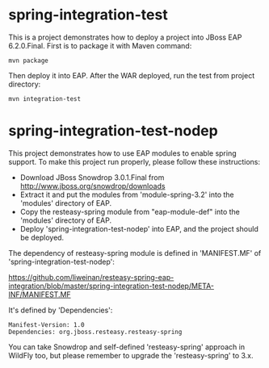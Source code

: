 # spring-integration-test #

This is a project demonstrates how to deploy a project into JBoss EAP 6.2.0.Final. First is to package it with Maven command:

	mvn package

Then deploy it into EAP. After the WAR deployed, run the test from project directory:

	mvn integration-test

# spring-integration-test-nodep #

This project demonstrates how to use EAP modules to enable spring support. To make this project run properly, please follow these instructions:

- Download JBoss Snowdrop 3.0.1.Final from http://www.jboss.org/snowdrop/downloads
- Extract it and put the modules from 'module-spring-3.2' into the 'modules' directory of EAP.
- Copy the resteasy-spring module from "eap-module-def" into the 'modules' directory of EAP.
- Deploy 'spring-integration-test-nodep' into EAP, and the project should be deployed.

The dependency of resteasy-spring module is defined in 'MANIFEST.MF' of 'spring-integration-test-nodep':

https://github.com/liweinan/resteasy-spring-eap-integration/blob/master/spring-integration-test-nodep/META-INF/MANIFEST.MF

It's defined by 'Dependencies':

	Manifest-Version: 1.0
	Dependencies: org.jboss.resteasy.resteasy-spring

You can take Snowdrop and self-defined 'resteasy-spring' approach in WildFly too, but please remember to upgrade the 'resteasy-spring' to 3.x.